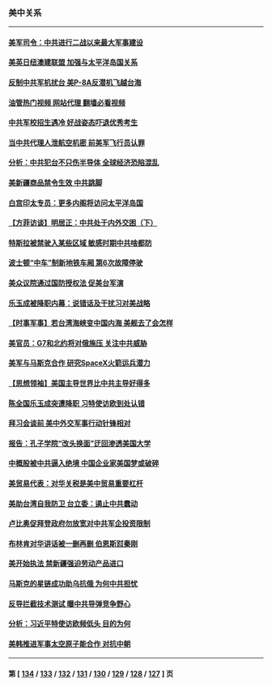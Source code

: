 ### 美中关系
---
#### [美军司令：中共进行二战以来最大军事建设](../../pages/nf1412576/n13767236.md?06252045) 
#### [美英日纽澳建联盟 加强与太平洋岛国关系](../../pages/nf1412576/n13767100.md?06252045) 
#### [反制中共军机扰台 美P-8A反潜机飞越台海](../../pages/nf1412576/n13766803.md?06252045) 
#### [油管热门视频 网站代理 翻墙必看视频](http://209.222.30.114:81/youtube.html?06252045)
#### [中共军校招生遇冷 好战姿态吓退优秀考生](../../pages/nf1412576/n13766945.md?06252045) 
#### [当中共代理人泄航空机密 前美军飞行员认罪](../../pages/nf1412576/n13766866.md?06252045) 
#### [分析：中共犯台不只伤半导体 全球经济恐陷混乱](../../pages/nf1412576/n13766756.md?06252045) 
#### [美新疆商品禁令生效 中共跳脚](../../pages/nf1412576/n13766308.md?06252045) 
#### [白宫印太专员：更多内阁将访问太平洋岛国](../../pages/nf1412576/n13766151.md?06252045) 
#### [【方菲访谈】明居正：中共处于内外交困（下）](../../pages/nf1412576/n13765952.md?06252045) 
#### [特斯拉被禁驶入某些区域 敏感时期中共啥都防](../../pages/nf1412576/n13766096.md?06252045) 
#### [波士顿“中车”制新地铁车厢 第6次故障停驶](../../pages/nf1412576/n13765598.md?06252045) 
#### [美众议院通过国防授权法 促美台军演](../../pages/nf1412576/n13765814.md?06252045) 
#### [乐玉成被降职内幕：说错话及干扰习对美战略](../../pages/nf1412576/n13765372.md?06252045) 
#### [【时事军事】若台湾海峡变中国内海 美舰去了会怎样](../../pages/nf1412576/n13765307.md?06252045) 
#### [美官员：G7和北约将对俄施压 关注中共威胁](../../pages/nf1412576/n13765747.md?06252045) 
#### [美军与马斯克合作 研究SpaceX火箭运兵潜力](../../pages/nf1412576/n13765587.md?06252045) 
#### [【思想领袖】美国主导世界比中共主导好得多](../../pages/nf1412576/n13740086.md?06252045) 
#### [陈全国乐玉成突遭降职 习特使访欧到处认错](../../pages/nf1412576/n13763579.md?06252045) 
#### [拜习会谈前 美中外交军事行动针锋相对](../../pages/nf1412576/n13765122.md?06252045) 
#### [报告：孔子学院“改头换面”迂回渗透美国大学](../../pages/nf1412576/n13765285.md?06252045) 
#### [中概股被中共逼入绝境 中国企业家美国梦或破碎](../../pages/nf1412576/n13765287.md?06252045) 
#### [美贸易代表：对华关税是美中贸易重要杠杆](../../pages/nf1412576/n13765279.md?06252045) 
#### [美助台湾自我防卫 台立委：遏止中共蠢动](../../pages/nf1412576/n13764202.md?06252045) 
#### [卢比奥促拜登政府勿放宽对中共军企投资限制](../../pages/nf1412576/n13764949.md?06252045) 
#### [布林肯对华讲话被一删再删 伯恩斯怼秦刚](../../pages/nf1412576/n13764796.md?06252045) 
#### [美开始执法 禁新疆强迫劳动产品进口](../../pages/nf1412576/n13764649.md?06252045) 
#### [马斯克的星链成功助乌抗俄 为何中共担忧](../../pages/nf1412576/n13764450.md?06252045) 
#### [反导拦截技术测试 曝中共导弹竞争野心](../../pages/nf1412576/n13764411.md?06252045) 
#### [分析：习近平特使访欧频低头 目的为何](../../pages/nf1412576/n13763703.md?06252045) 
#### [美韩推进军事太空原子能合作 对抗中朝](../../pages/nf1412576/n13764032.md?06252045) 

---
#### 第 [ [134](./134.md?06252045) / [133](./133.md?06252045) / [132](./132.md?06252045) / [131](./131.md?06252045) / [130](./130.md?06252045) / [129](./129.md?06252045) / [128](./128.md?06252045) / [127](./127.md?06252045) ] 页
